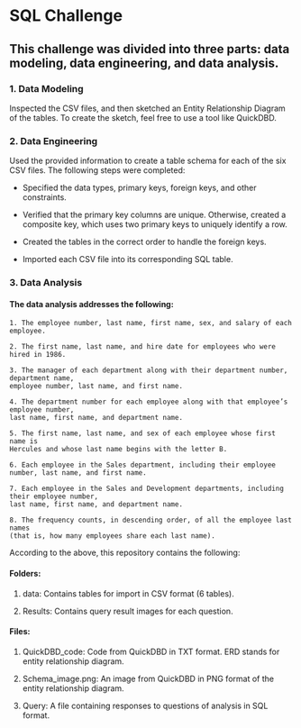 
# SQL Challenge

## This challenge was divided into three parts: data modeling, data engineering, and data analysis.

### 1. Data Modeling

Inspected the CSV files, and then sketched an Entity Relationship Diagram of the tables. 
To create the sketch, feel free to use a tool like QuickDBD.

### 2. Data Engineering

Used the provided information to create a table schema for each of the six CSV files. 
The following steps were completed:

 - Specified the data types, primary keys, foreign keys, and other constraints.

 - Verified that the primary key columns are unique. Otherwise,
 created a composite key, which uses two primary keys to uniquely identify a row.

 - Created the tables in the correct order to handle the foreign keys.

 - Imported each CSV file into its corresponding SQL table.


### 3. Data Analysis

#### The data analysis addresses the following:

    1. The employee number, last name, first name, sex, and salary of each employee.

    2. The first name, last name, and hire date for employees who were hired in 1986.

    3. The manager of each department along with their department number, department name, 
    employee number, last name, and first name.

    4. The department number for each employee along with that employee’s employee number, 
    last name, first name, and department name.

    5. The first name, last name, and sex of each employee whose first name is 
    Hercules and whose last name begins with the letter B.

    6. Each employee in the Sales department, including their employee number, last name, and first name.

    7. Each employee in the Sales and Development departments, including their employee number, 
    last name, first name, and department name.

    8. The frequency counts, in descending order, of all the employee last names
    (that is, how many employees share each last name).


According to the above, this repository contains the following:
#### Folders:
1. data: Contains tables for import in CSV format (6 tables).

2. Results: Contains query result images for each question.

#### Files:
1. QuickDBD_code: Code from QuickDBD in TXT format. ERD stands for entity relationship diagram.

2. Schema_image.png: An image from QuickDBD in PNG format of the entity relationship diagram.

3. Query: A file containing responses to questions of analysis in SQL format.

